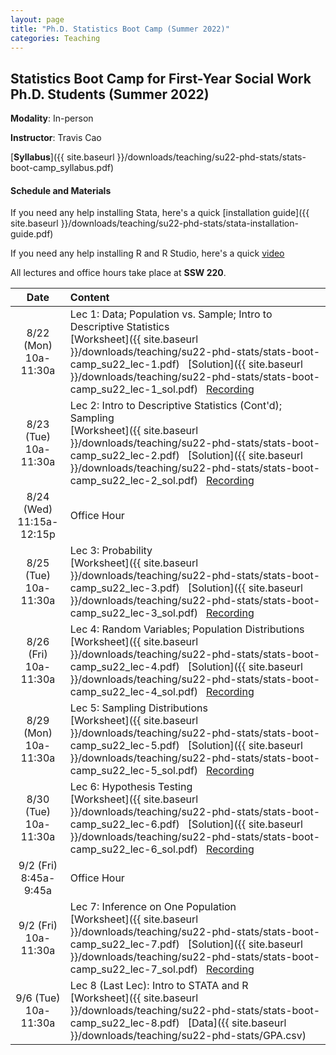 ```yaml
---
layout: page
title: "Ph.D. Statistics Boot Camp (Summer 2022)"
categories: Teaching
---
```


## Statistics Boot Camp for First-Year Social Work Ph.D. Students (Summer 2022)

**Modality**: In-person

**Instructor**: Travis Cao

[**Syllabus**]({{ site.baseurl }}/downloads/teaching/su22-phd-stats/stats-boot-camp_syllabus.pdf)

#### Schedule and Materials

If you need any help installing Stata, here's a quick [installation guide]({{ site.baseurl }}/downloads/teaching/su22-phd-stats/stata-installation-guide.pdf)

If you need any help installing R and R Studio, here's a quick [video](https://youtu.be/3s57Swwoj-A)

All lectures and office hours take place at **SSW 220**. 

|     Date    |                     Content                     |
|:-----------:|	:---------------------------------------------- |
| 8/22 (Mon) <br> 10a-11:30a | Lec 1: Data; Population vs. Sample; Intro to Descriptive Statistics <br> [Worksheet]({{ site.baseurl }}/downloads/teaching/su22-phd-stats/stats-boot-camp_su22_lec-1.pdf) &nbsp; [Solution]({{ site.baseurl }}/downloads/teaching/su22-phd-stats/stats-boot-camp_su22_lec-1_sol.pdf) &nbsp; [Recording](https://uwmadison.zoom.us/rec/share/9ecBT1NO7-pu2Ecs2omX2rx2M7dFg8-ZlEVHKl9g4xPhX002Z-vP4OKMoEPUn5H-.3bVIJlcCz2OHLubo) | 
| 8/23 (Tue) <br> 10a-11:30a | Lec 2: Intro to Descriptive Statistics (Cont'd); Sampling <br> [Worksheet]({{ site.baseurl }}/downloads/teaching/su22-phd-stats/stats-boot-camp_su22_lec-2.pdf) &nbsp; [Solution]({{ site.baseurl }}/downloads/teaching/su22-phd-stats/stats-boot-camp_su22_lec-2_sol.pdf) &nbsp; [Recording](https://uwmadison.zoom.us/rec/share/7_fZnpWTTtQD5VDbMMYyOZIykGWkAuuwcuqglzDAiduRcjayZFDkyubkKNfdY7LX.cSLI9oCEiKMzNiRf)| 
| 8/24 (Wed) <br> 11:15a-12:15p | Office Hour |
| 8/25 (Tue) <br> 10a-11:30a | Lec 3: Probability <br> [Worksheet]({{ site.baseurl }}/downloads/teaching/su22-phd-stats/stats-boot-camp_su22_lec-3.pdf) &nbsp; [Solution]({{ site.baseurl }}/downloads/teaching/su22-phd-stats/stats-boot-camp_su22_lec-3_sol.pdf) &nbsp; [Recording](https://uwmadison.zoom.us/rec/share/sfAGRjs1nCcJJNWKfqsDz0Pwm8q05xv0TuNVZoza-Wx0ebmwh4AUl18TzenZUVzx.RDrqPvPh3kMbQJiM) |
| 8/26 (Fri) <br> 10a-11:30a | Lec 4: Random Variables; Population Distributions <br> [Worksheet]({{ site.baseurl }}/downloads/teaching/su22-phd-stats/stats-boot-camp_su22_lec-4.pdf) &nbsp; [Solution]({{ site.baseurl }}/downloads/teaching/su22-phd-stats/stats-boot-camp_su22_lec-4_sol.pdf) &nbsp; [Recording](https://uwmadison.zoom.us/rec/share/f25V37c2A24m1Pz3FTD3o_Nq6ah4l_a1cdU8ycotGGl-PkYHLT7M--EFpn6TaEpx.tcLyCMmqT-DRVdQw) |
| 8/29 (Mon) <br> 10a-11:30a | Lec 5: Sampling Distributions <br> [Worksheet]({{ site.baseurl }}/downloads/teaching/su22-phd-stats/stats-boot-camp_su22_lec-5.pdf) &nbsp; [Solution]({{ site.baseurl }}/downloads/teaching/su22-phd-stats/stats-boot-camp_su22_lec-5_sol.pdf) &nbsp; [Recording](https://uwmadison.zoom.us/rec/share/4BGHs3dBpt1i_8S_x2uhX749F0xIeUnz91jQtFYBjpGcbiWu1aOJfsrg09xG2Sl8.8cgXE8LLI1nh5f7a) | 
| 8/30 (Tue) <br> 10a-11:30a | Lec 6: Hypothesis Testing <br> [Worksheet]({{ site.baseurl }}/downloads/teaching/su22-phd-stats/stats-boot-camp_su22_lec-6.pdf) &nbsp; [Solution]({{ site.baseurl }}/downloads/teaching/su22-phd-stats/stats-boot-camp_su22_lec-6_sol.pdf) &nbsp; [Recording](https://uwmadison.zoom.us/rec/share/NRHjZxxTGeJCWwdFpy_MlMBdxWI_bRI7lIP9ltXrVbV5qVLYFsC16NR58zuoV7Ta.6J2fPpQS6xjGg6nL) |
| 9/2 (Fri) <br> 8:45a-9:45a | Office Hour |
| 9/2 (Fri) <br> 10a-11:30a | Lec 7: Inference on One Population <br> [Worksheet]({{ site.baseurl }}/downloads/teaching/su22-phd-stats/stats-boot-camp_su22_lec-7.pdf) &nbsp; [Solution]({{ site.baseurl }}/downloads/teaching/su22-phd-stats/stats-boot-camp_su22_lec-7_sol.pdf) &nbsp; [Recording](https://uwmadison.zoom.us/rec/share/ExaAgurrxf6QFmJvLmojaXu8MgrUqF8Awz1rlHVULsAt_OrG-ur3qsFkJ8mkoZvg.u8W18naw6HBlBuEf) |
| 9/6 (Tue) <br> 10a-11:30a | Lec 8 (Last Lec): Intro to STATA and R <br> [Worksheet]({{ site.baseurl }}/downloads/teaching/su22-phd-stats/stats-boot-camp_su22_lec-8.pdf) &nbsp; [Data]({{ site.baseurl }}/downloads/teaching/su22-phd-stats/GPA.csv) |